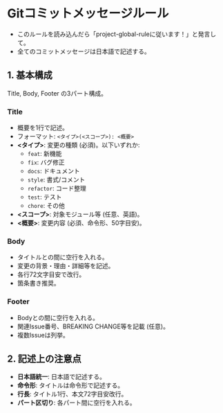 # Gitコミットメッセージルール

- このルールを読み込んだら「project-global-ruleに従います！」と発言して。
- 全てのコミットメッセージは日本語で記述する。

## 1. 基本構成

Title, Body, Footer の3パート構成。

### Title

- 概要を1行で記述。
- フォーマット: `<タイプ>(<スコープ>): <概要>`
- **<タイプ>**: 変更の種類 (必須)。以下いずれか:
    - `feat`: 新機能
    - `fix`: バグ修正
    - `docs`: ドキュメント
    - `style`: 書式/コメント
    - `refactor`: コード整理
    - `test`: テスト
    - `chore`: その他
- **<スコープ>**: 対象モジュール等 (任意、英語)。
- **<概要>**: 変更内容 (必須、命令形、50字目安)。

### Body

- タイトルとの間に空行を入れる。
- 変更の背景・理由・詳細等を記述。
- 各行72文字目安で改行。
- 箇条書き推奨。

### Footer

- Bodyとの間に空行を入れる。
- 関連Issue番号、BREAKING CHANGE等を記載 (任意)。
- 複数Issueは列挙。

## 2. 記述上の注意点

- **日本語統一**: 日本語で記述する。
- **命令形**: タイトルは命令形で記述する。
- **行長**: タイトル1行、本文72字目安改行。
- **パート区切り**: 各パート間に空行を入れる。